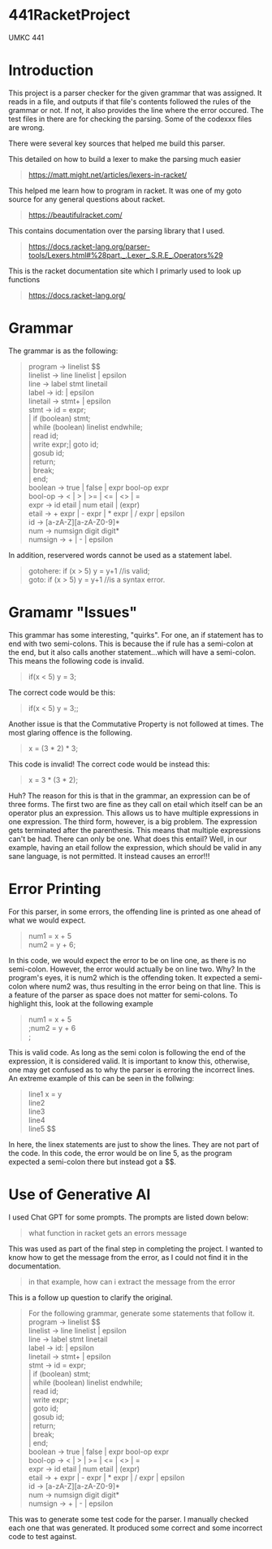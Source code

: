 # 441RacketProject 
UMKC 441 
# Introduction
This project is a parser checker for the given grammar that was assigned. It reads in a file, and outputs if that file's contents followed the rules of the grammar or not. If not, it also provides the line where the error occured. The test files in there are for checking the parsing. Some of the codexxx files are wrong.


There were several key sources that helped me build this parser.

This detailed on how to build a lexer to make the parsing much easier
> https://matt.might.net/articles/lexers-in-racket/

This helped me learn how to program in racket. It was one of my goto source for any general questions about racket.
> https://beautifulracket.com/

This contains documentation over the parsing library that I used.
> https://docs.racket-lang.org/parser-tools/Lexers.html#%28part._.Lexer_.S.R.E_.Operators%29

This is the racket documentation site which I primarly used to look up functions
> https://docs.racket-lang.org/

# Grammar
The grammar is as the following:
> program -> linelist $$  
> linelist -> line linelist | epsilon  
> line -> label stmt linetail  
> label -> id: | epsilon  
> linetail -> stmt+ | epsilon  
> stmt -> id = expr;  
> | if (boolean) stmt;  
> | while (boolean) linelist endwhile;  
> | read id;  
> | write expr;| goto id;  
> | gosub id;  
> | return;  
> | break;  
> | end;  
> boolean -> true | false | expr bool-op expr  
> bool-op -> < | > | >= | <= | <> | =  
> expr -> id etail | num etail | (expr)  
> etail -> + expr | - expr | * expr | / expr | epsilon  
> id -> [a-zA-Z][a-zA-Z0-9]*  
> num -> numsign digit digit*  
> numsign -> + | - | epsilon  

In addition, reservered words cannot be used as a statement label.
> gotohere: if (x > 5) y = y+1  //is valid;  
> goto: if (x > 5) y = y+1      //is a syntax error.  

# Gramamr "Issues"
This grammar has some interesting, "quirks". For one, an if statement has to end with two semi-colons. This is because the if rule has a semi-colon at the end, but it also calls another statement...which will have a semi-colon. This means the following code is invalid.
> if(x < 5) y = 3;

The correct code would be this:
> if(x < 5) y = 3;;


Another issue is that the Commutative Property is not followed at times. The most glaring offence is the following.
> x = (3 * 2) * 3;

This code is invalid! The correct code would be instead this:
> x = 3 * (3 * 2);

Huh? The reason for this is that in the grammar, an expression can be of three forms. The first two are fine as they call on etail which itself can be an operator plus an expression. This allows us to have multiple expressions in one expression. The third form, however, is a big problem. The expression gets terminated after the parenthesis. This means that multiple expressions can't be had. There can only be one. What does this entail? Well, in our example, having an etail follow the expression, which should be valid in any sane language, is not permitted. It instead causes an error!!!


# Error Printing
For this parser, in some errors, the offending line is printed as one ahead of what we would expect.
> num1 = x + 5  
> num2 = y + 6;


In this code, we would expect the error to be on line one, as there is no semi-colon. However, the error would actually be on line two. Why? In the program's eyes, it is num2 which is the offending token. It expected a semi-colon where num2 was, thus resulting in the error being on that line. This is a feature of the parser as space does not matter for semi-colons. To highlight this, look at the following example


> num1 = x + 5  
> ;num2 = y + 6  
> ;


This is valid code. As long as the semi colon is following the end of the expression, it is considered valid. It is important to know this, otherwise, one may get confused as to why the parser is erroring the incorrect lines. An extreme example of this can be seen in the follwing:


> line1 x = y  
> line2  
> line3  
> line4  
> line5 $$


In here, the linex statements are just to show the lines. They are not part of the code. In this code, the error would be on line 5, as the program expected a semi-colon there but instead got a $$. 


# Use of Generative AI
I used Chat GPT for some prompts. The prompts are listed down below:

> what function in racket gets an errors message

This was used as part of the final step in completing the project. I wanted to know how to get the message from the error, as I could not find it in the documentation. 

> in that example, how can i extract the message from the error

This is a follow up question to clarify the original. 

> For the following grammar, generate some statements that follow it.  
> program -> linelist $$  
> linelist -> line linelist | epsilon  
> line -> label stmt linetail  
> label -> id: | epsilon  
> linetail -> stmt+ | epsilon  
> stmt -> id = expr;  
> | if (boolean) stmt;  
> | while (boolean) linelist endwhile;  
> | read id;  
> | write expr;  
> | goto id;  
> | gosub id;  
> | return;  
> | break;  
> | end;  
> boolean -> true | false | expr bool-op expr  
> bool-op -> < | > | >= | <= | <> | =  
> expr -> id etail | num etail | (expr)  
> etail -> + expr | - expr | * expr | / expr | epsilon  
> id -> [a-zA-Z][a-zA-Z0-9]*  
> num -> numsign digit digit*  
> numsign -> + | - | epsilon

This was to generate some test code for the parser. I manually checked each one that was generated. It produced some correct and some incorrect code to test against.
